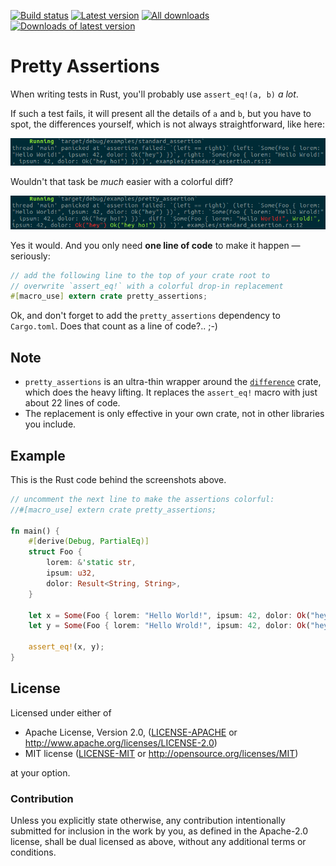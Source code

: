 [![Build status](https://travis-ci.org/colin-kiegel/rust-pretty-assertions.svg?branch=master)](https://travis-ci.org/colin-kiegel/rust-pretty-assertions)
[![Latest version](https://img.shields.io/crates/v/pretty-assertions.svg)](https://crates.io/crates/pretty-assertions)
[![All downloads](https://img.shields.io/crates/d/pretty-assertions.svg)](https://crates.io/crates/pretty-assertions)
[![Downloads of latest version](https://img.shields.io/crates/dv/pretty-assertions.svg)](https://crates.io/crates/pretty-assertions)

# Pretty Assertions

When writing tests in Rust, you'll probably use `assert_eq!(a, b)` _a lot_.

If such a test fails, it will present all the details of `a` and `b`, but you have to spot, the differences yourself, which is not always straightforward, like here:

![standard assertion](examples/standard_assertion.png)

Wouldn't that task be _much_ easier with a colorful diff?

![pretty assertion](examples/pretty_assertion.png)

Yes it would. And you only need **one line of code** to make it happen —
seriously:

```rust
// add the following line to the top of your crate root to
// overwrite `assert_eq!` with a colorful drop-in replacement
#[macro_use] extern crate pretty_assertions;
```

Ok, and don't forget to add the `pretty_assertions` dependency to `Cargo.toml`.
Does that count as a line of code?.. ;-)

## Note

* `pretty_assertions` is an ultra-thin wrapper around the
  [`difference`](https://crates.io/crates/difference) crate, which does
  the heavy lifting. It replaces the `assert_eq!` macro with just about 22
  lines of code.
* The replacement is only effective in your own crate, not in other libraries
  you include.

## Example

This is the Rust code behind the screenshots above.

```rust
// uncomment the next line to make the assertions colorful:
//#[macro_use] extern crate pretty_assertions;

fn main() {
    #[derive(Debug, PartialEq)]
    struct Foo {
        lorem: &'static str,
        ipsum: u32,
        dolor: Result<String, String>,
    }

    let x = Some(Foo { lorem: "Hello World!", ipsum: 42, dolor: Ok("hey".to_string())});
    let y = Some(Foo { lorem: "Hello Wrold!", ipsum: 42, dolor: Ok("hey ho!".to_string())});

    assert_eq!(x, y);
}
```

## License

Licensed under either of

- Apache License, Version 2.0, ([LICENSE-APACHE](LICENSE-APACHE) or <http://www.apache.org/licenses/LICENSE-2.0>)
- MIT license ([LICENSE-MIT](LICENSE-MIT) or <http://opensource.org/licenses/MIT>)

at your option.

### Contribution

Unless you explicitly state otherwise, any contribution intentionally
submitted for inclusion in the work by you, as defined in the Apache-2.0
license, shall be dual licensed as above, without any additional terms or
conditions.
